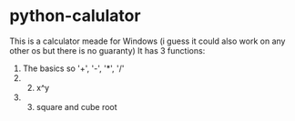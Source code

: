 # python-calulator
This is a calculator meade for Windows (i guess it could also work on any other os but there is no guaranty)
It has 3 functions:   
1. The basics so '+', '-', '*', '/'   
2. 2. x^y   
3. 3. square and cube root
